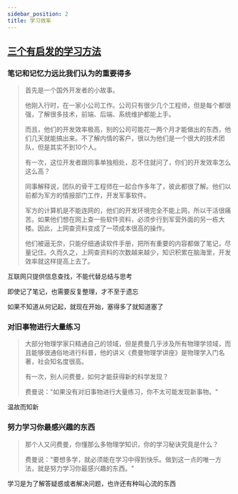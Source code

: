 ```yaml
---
sidebar_position: 2
title: 学习效率
---
```


## [三个有启发的学习方法](https://www.ruanyifeng.com/blog/2022/04/weekly-issue-202.html)

### 笔记和记忆力远比我们认为的重要得多

> 首先是一个国外开发者的小故事。
>
> 他刚入行时，在一家小公司工作。公司只有很少几个工程师，但是每个都很强，了解很多技术，前端、后端、系统维护都能上手。
>
> 而且，他们的开发效率极高，别的公司可能花一两个月才能做出的东西，他们几天就能搞出来。不了解内情的客户，很以为他们是一个很大的技术团队，但是其实不到10个人。
>
> 有一次，这位开发者跟同事单独相处，忍不住就问了，你们的开发效率怎么这么高？
>
> 同事解释说，团队的骨干工程师在一起合作多年了，彼此都很了解。他们以前都为军方的情报部门工作，开发军事软件。
>
> 军方的计算机是不能连网的，他们的开发环境完全不能上网，所以干活很痛苦。如果他们想在网上查一些软件资料，必须步行到军营外面的另一栋大楼。因此，上网查资料变成了一项成本很高的操作。
>
> 他们被逼无奈，只能仔细通读软件手册，把所有重要的内容都做了笔记，尽量记住。久而久之，上网查资料的次数越来越少，知识积累在脑海里，开发效率就这样提高上去了。

互联网只提供信息查找，不能代替总结与思考

即使记了笔记，也需要反复整理，才不至于遗忘

如果不知道从何记起，就现在开始，塞得多了就知道塞了

### 对旧事物进行大量练习

> 大部分物理学家只精通自己的领域，但是费曼几乎涉及所有物理学领域，而且能够很通俗地进行科普，他的讲义《费曼物理学讲座》是物理学入门名著，社会知名度很高。
>
> 有一次，别人问费曼，如何才能获得新的科学发现？
>
> 费曼说："如果没有对旧事物进行大量练习，你不太可能发现新事物。"

温故而知新

### 努力学习你最感兴趣的东西

> 那个人又问费曼，你懂那么多物理学知识，你的学习秘诀究竟是什么？
>
> 费曼说："要想多学，就必须能在学习中得到快乐。做到这一点的唯一方法，就是努力学习你最感兴趣的东西。"

学习是为了解答疑惑或者解决问题，也许还有种叫心流的东西
